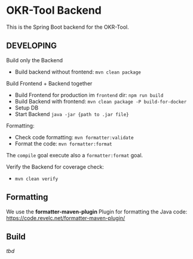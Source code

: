 # OKR-Tool Backend

This is the Spring Boot backend for the OKR-Tool.

## DEVELOPING

Build only the Backend
- Build backend without frontend: `mvn clean package`

Build Frontend + Backend together
- Build Frontend for production im `frontend` dir: `npm run build`
- Build Backend with frontend: `mvn clean package -P build-for-docker`
- Setup DB
- Start Backend `java -jar {path to .jar file}`

Formatting:
- Check code formatting: `mvn formatter:validate`
- Format the code: `mvn formatter:format`

The `compile` goal execute also a `formatter:format` goal.

Verify the Backend for coverage check:
- `mvn clean verify`

## Formatting
We use the **formatter-maven-plugin** Plugin for formatting the Java code:
https://code.revelc.net/formatter-maven-plugin/

## Build
_tbd_
